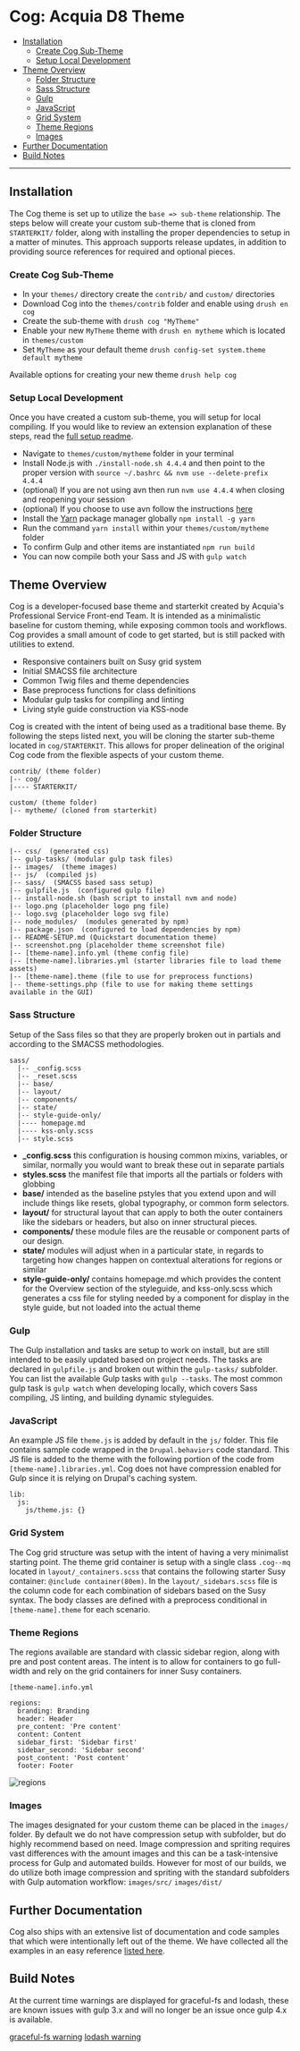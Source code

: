 # Cog: Acquia D8 Theme

<ul>
    <li><a href="#installation">Installation</a>
        <ul>
            <li><a href="#create-cog-sub-theme">Create Cog Sub-Theme</a></li>
            <li><a href="#setup-local-development">Setup Local Development</a>
            </li>
        </ul>
    </li>
    <li><a href="#overview">Theme Overview</a>
        <ul>
            <li><a href="#folder-structure">Folder Structure</a></li>
            <li><a href="#sass-structure">Sass Structure</a></li>
            <li><a href="#gulp">Gulp</a></li>
            <li><a href="#javascript">JavaScript</a></li>
            <li><a href="#grid-system">Grid System</a></li>
            <li><a href="#theme-regions">Theme Regions</a></li>
            <li><a href="#images">Images</a></li>
        </ul>
    </li>
    <li><a href="#further-documentation">Further Documentation</a></li>
    <li><a href="#build-notes">Build Notes</a></li>
</ul>

----------------


## Installation

The Cog theme is set up to utilize the `base => sub-theme` relationship. The steps below will create your custom sub-theme that is cloned from `STARTERKIT/` folder, along with installing the proper dependencies to setup in a matter of minutes. This approach supports release updates, in addition to providing source references for required and optional pieces.

### Create Cog Sub-Theme

* In your `themes/` directory create the `contrib/` and `custom/` directories
* Download Cog into the `themes/contrib` folder and enable using `drush en cog`
* Create the sub-theme with `drush cog "MyTheme"`
* Enable your new `MyTheme` theme with `drush en mytheme` which is located in `themes/custom`
* Set `MyTheme` as your default theme `drush config-set system.theme default mytheme`

Available options for creating your new theme `drush help cog`

### Setup Local Development

Once you have created a custom sub-theme, you will setup for local compiling. If you would like to review an extension explanation of these steps, read the [full setup readme](_readme/setup-full.md).

* Navigate to `themes/custom/mytheme` folder in your terminal
* Install Node.js with `./install-node.sh 4.4.4` and then point to the proper version with `source ~/.bashrc && nvm use --delete-prefix 4.4.4` 
 * (optional) If you are not using avn then run `nvm use 4.4.4` when closing and reopening your session
 * (optional) If you choose to use avn follow the instructions [here](_readme/setup-full.md#avn)
* Install the [Yarn](https://yarnpkg.com/en/docs/install) package manager globally `npm install -g yarn` 
* Run the command `yarn install` within your `themes/custom/mytheme` folder
* To confirm Gulp and other items are instantiated `npm run build`
* You can now compile both your Sass and JS with `gulp watch`


## Theme Overview

Cog is a developer-focused base theme and starterkit created by Acquia's Professional Service Front-end Team. It is intended as a minimalistic baseline for custom theming, while exposing common tools and workflows. Cog provides a small amount of code to get started, but is still packed with utilities to extend.

* Responsive containers built on Susy grid system
* Initial SMACSS file architecture
* Common Twig files and theme dependencies
* Base preprocess functions for class definitions
* Modular gulp tasks for compiling and linting
* Living style guide construction via KSS-node

Cog is created with the intent of being used as a traditional base theme. By following the steps listed next, you will be cloning the starter sub-theme located in `cog/STARTERKIT`. This allows for proper delineation of the original Cog code from the flexible aspects of your custom theme.  

```
contrib/ (theme folder)
|-- cog/
|---- STARTERKIT/ 

custom/ (theme folder)
|-- mytheme/ (cloned from starterkit) 
```

### Folder Structure

```
|-- css/  (generated css) 
|-- gulp-tasks/ (modular gulp task files)
|-- images/  (theme images)
|-- js/  (compiled js)
|-- sass/  (SMACSS based sass setup)
|-- gulpfile.js  (configured gulp file) 
|-- install-node.sh (bash script to install nvm and node)
|-- logo.png (placeholder logo png file)
|-- logo.svg (placeholder logo svg file)
|-- node_modules/  (modules generated by npm)
|-- package.json  (configured to load dependencies by npm)
|-- README-SETUP.md (Quickstart documentation theme)
|-- screenshot.png (placeholder theme screenshot file)
|-- [theme-name].info.yml (theme config file)
|-- [theme-name].libraries.yml (starter libraries file to load theme assets)
|-- [theme-name].theme (file to use for preprocess functions)
|-- theme-settings.php (file to use for making theme settings available in the GUI)
```


### Sass Structure

Setup of the Sass files so that they are properly broken out in partials and according to the SMACSS methodologies.

```
sass/
  |-- _config.scss
  |-- _reset.scss
  |-- base/
  |-- layout/
  |-- components/
  |-- state/
  |-- style-guide-only/
  |---- homepage.md
  |---- kss-only.scss
  |-- style.scss
```

* **_config.scss** this configuration is housing common mixins, variables, or similar, normally you would want to break these out in separate partials
* **styles.scss**  the manifest file that imports all the partials or folders with globbing 
* **base/** intended as the baseline pstyles that you extend upon and will include things like resets, global typography, or common form selectors.
* **layout/**  for structural layout that can apply to both the outer containers like the sidebars or headers, but also on inner structural pieces.
* **components/** these module files are the reusable or component parts of our design.
* **state/** modules will adjust when in a particular state, in regards to targeting how changes happen on contextual alterations for regions or similar  
* **style-guide-only/** contains homepage.md which provides the content for the Overview section of the styleguide, and kss-only.scss which generates a css file for styling needed by a component for display in the style guide, but not loaded into the actual theme  

### Gulp 

The Gulp installation and tasks are setup to work on install, but are still intended to be easily updated based on project needs. The tasks are declared in `gulpfile.js` and broken out within the `gulp-tasks/` subfolder. You can list the available Gulp tasks with `gulp --tasks`. The most common gulp task is `gulp watch` when developing locally, which covers Sass compiling, JS linting, and building dynamic styleguides.  


### JavaScript

An example JS file `theme.js` is added by default in the `js/` folder. This file contains sample code wrapped in the `Drupal.behaviors` code standard. This JS file is added to the theme with the following portion of the code from `[theme-name].libraries.yml`. Cog does not have compression enabled for Gulp since it is relying on Drupal's caching system. 

```
lib:
  js:
    js/theme.js: {}
```


### Grid System

The Cog grid structure was setup with the intent of having a very minimalist starting point. The theme grid container is setup with a single class `.cog--mq` located in `layout/_containers.scss` that contains the following starter Susy container: `@include container(80em)`. In the `layout/_sidebars.scss` file is the column code for each combination of sidebars based on the Susy syntax. The body classes are defined with a preprocess conditional in `[theme-name].theme` for each scenario.

### Theme Regions

The regions available are standard with classic sidebar region, along with pre and post content areas. The intent is to allow for containers to go full-width and rely on the grid containers for inner Susy containers.

```
[theme-name].info.yml

regions:
  branding: Branding
  header: Header
  pre_content: 'Pre content'
  content: Content
  sidebar_first: 'Sidebar first'
  sidebar_second: 'Sidebar second'
  post_content: 'Post content'
  footer: Footer
```
![regions](http://content.screencast.com/users/BedimStudios/folders/Jing/media/8ad8ecf1-bb60-4292-80b0-115fae8daac0/00001643.png)


### Images 

The images designated for your custom theme can be placed in the `images/` folder. By default we do not have compression setup with subfolder, but do highly recommend based on need. Image compression and spriting requires vast differences with the amount images and this can be a task-intensive process for Gulp and automated builds. However for most of our builds, we do utilize both image compression and spriting with the standard subfolders with Gulp automation workflow: `images/src/` `images/dist/`


## Further Documentation

Cog also ships with an extensive list of documentation and code samples that which were intentionally left out of the theme. 
We have collected all the examples in an easy reference [listed here](_theming-guide/readme.md).


## Build Notes

At the current time warnings are displayed for graceful-fs and lodash, these are known issues with gulp 3.x and will no longer be an issue once gulp 4.x is available.

[graceful-fs warning](https://github.com/gulpjs/gulp/issues/1571)
[lodash warning](https://github.com/gulpjs/gulp/issues/1485)
